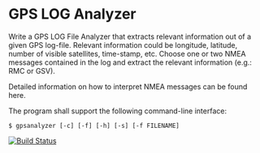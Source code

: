 # GPS LOG Analyzer

Write a GPS LOG File Analyzer that extracts relevant information out of a given GPS log-file. Relevant information could be longitude, latitude, number of visible satellites, time-stamp, etc. Choose one or two NMEA messages contained in the log and extract the relevant information (e.g.: RMC or GSV).

Detailed information on how to interpret NMEA messages can be found here.

The program shall support the following command-line interface:

```
$ gpsanalyzer [-c] [-f] [-h] [-s] [-f FILENAME]
```

[![Build Status](https://travis-ci.org/kwaxi/GPSLogAnalyzer.svg?branch=master)](https://travis-ci.org/kwaxi/GPSLogAnalyzer)